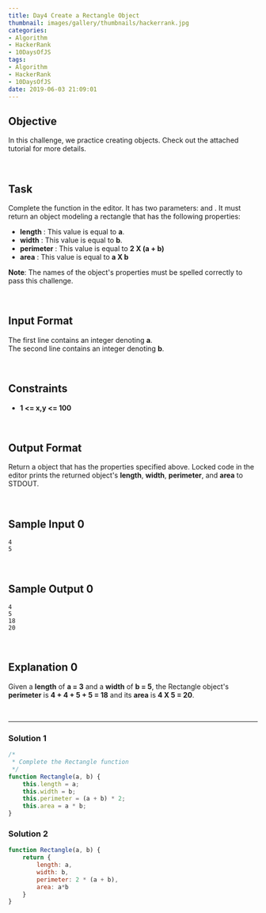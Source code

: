 ```yaml
---
title: Day4 Create a Rectangle Object
thumbnail: images/gallery/thumbnails/hackerrank.jpg
categories:
- Algorithm
- HackerRank
- 10DaysOfJS
tags:
- Algorithm
- HackerRank
- 10DaysOfJS
date: 2019-06-03 21:09:01
---
```


## Objective

In this challenge, we practice creating objects. Check out the attached tutorial for more details.

<br/>

## Task

Complete the function in the editor. It has two parameters:  and . It must return an object modeling a rectangle that has the following properties:

- **length** : This value is equal to **a**.
- **width** : This value is equal to **b**.
- **perimeter** : This value is equal to **2 X (a + b)**
- **area** : This value is equal to **a X b**

**Note**: The names of the object's properties must be spelled correctly to pass this challenge.

<br/>
<!-- more -->

## Input Format

The first line contains an integer denoting **a**.<br/>
The second line contains an integer denoting **b**.

<br/>

## Constraints
- **1 <= x,y <= 100**

<br/>

## Output Format

Return a object that has the properties specified above. Locked code in the editor prints the returned object's **length**, **width**, **perimeter**, and **area** to STDOUT.

<br/>

## Sample Input 0
```
4
5
```

<br/>

## Sample Output 0
```
4
5
18
20
```

<br/>

## Explanation 0

Given a **length** of **a = 3** and a **width** of **b = 5**, the Rectangle object's **perimeter** is **4 + 4 + 5 + 5 = 18** and its **area** is **4 X 5 = 20**.

<br/>

---

### Solution 1

```javascript
/*
 * Complete the Rectangle function
 */
function Rectangle(a, b) {
    this.length = a;
    this.width = b;
    this.perimeter = (a + b) * 2;
    this.area = a * b;
}
```

### Solution 2

```javascript
function Rectangle(a, b) {
    return {
        length: a,
        width: b,
        perimeter: 2 * (a + b),
        area: a*b
    }
}
```
